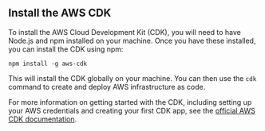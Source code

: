 ## Install the AWS CDK

To install the AWS Cloud Development Kit (CDK), you will need to have Node.js and npm installed on your machine. Once you have these installed, you can install the CDK using npm:

```
npm install -g aws-cdk

```

This will install the CDK globally on your machine. You can then use the `cdk` command to create and deploy AWS infrastructure as code.

For more information on getting started with the CDK, including setting up your AWS credentials and creating your first CDK app, see the [official AWS CDK documentation](https://docs.aws.amazon.com/cdk/latest/guide/getting_started.html).

